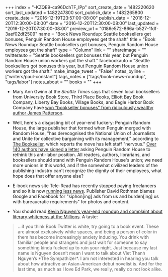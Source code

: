 +++
index = "-KZQE9-ca96DchTF_IPp"
sort_create_date = 1482220620
sort_last_updated = 1482247800
sort_publish_date = 1482265800
create_date = "2016-12-19T23:57:00-08:00"
publish_date = "2016-12-20T12:30:00-08:00"
date = "2016-12-20T12:30:00-08:00"
last_updated = "2016-12-20T07:30:00-08:00"
preview_url = "0186e572-866a-b527-1fdf-3aef02df2509"
name = "Book News Roundup: Seattle booksellers get bonuses, Penguin Random House employees get the shaft"
title = "Book News Roundup: Seattle booksellers get bonuses, Penguin Random House employees get the shaft"
type = "Column"
link = ""
shareimage = ""
twitterauto = "Seattle booksellers got bonuses this year, but Penguin Random House union workers got the shaft."
facebookauto = "Seattle booksellers got bonuses this year, but Penguin Random House union workers got the shaft."
make_image_tweet = "False"
notes_byline = ["writers/paul-constant"]
tags_notes = ["tags/book-news-roundup", "tags/labor"]
notes_about = ""
books = ""
+++
* Mary Ann Gwinn at the *Seattle Times* says that seven local booksellers from University Book Store, Third Place Books, Elliott Bay Book Company, Liberty Bay Books, Village Books, and Eagle Harbor Book Company have [won "bookseller bonuses" from ridiculously wealthy author James Patterson](http://www.seattletimes.com/entertainment/books/seven-washington-state-booksellers-get-james-patterson-holiday-bonuses/).

* Well, here's a disgusting bit of year-end fuckery: Penguin Random House, the large publisher that formed when Penguin merged with Random House, "has derecognised the National Union of Journalists and Unite for collective bargaining with its management," according to [The Bookseller](http://www.thebookseller.com/news/bewilderment-among-staff-prh-derecognises-unions-448421), which reports the move has left staff "nervous." [Over 140 authors have signed a letter](https://www.theguardian.com/books/2016/dec/19/more-than-140-authors-call-on-penguin-random-house-to-reinstate-union-recognition) asking Penguin Random House to rethink this anti-labor position. All readers, authors, librarians, and booksellers should stand with Penguin Random House's union; we need more unions in this world, and if the somewhat civilized leaders of the publishing industry can't recognize the dignity of their employees, what hope does that offer anyone else?

* E-book news site Tele-Read has recently stopped paying freelancers and so it is now [running less news](https://teleread.org/2016/12/19/teleread-posting-less-but-still-with-news-and-views-you-cant-find-elsewhere/?utm_source=feedburner&utm_medium=feed&utm_campaign=Feed%3A+teleread%2FKHnj+%28TeleRead%3A+Bring+the+E-Books+Home%29). Publisher David Rothman blames Google and Facebook for "siphon[ing] ads from us and burden[ing] us with bureaucratic requirements" for photos and content.

* You should read [Kevin Nguyen's year-end roundup and complaint about literary whiteness at the Millions](http://www.themillions.com/2016/12/year-reading-kevin-nguyen.html). A taste:

<blockquote>...if you think Book Twitter is white, try going to a book event. These are almost exclusively white spaces, and being a person of color in them has become increasingly anxiety inducing. You drink with familiar people and strangers and just wait for someone to say something kinda fucked up to ruin your night. Just because my last name is Nguyen doesn’t mean I want to talk about Viet Thanh Nguyen’s *The Sympathizer*. I am not interested in hearing you talk about how attractive an Asian-American debut novelist is. And for the last time, as much as I love Ed Park, we really, really do not look alike.</blockquote>




